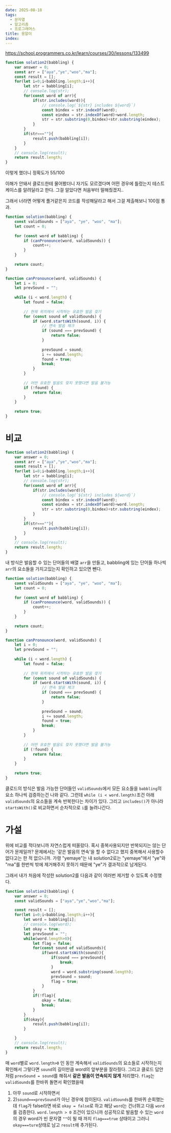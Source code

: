 ```yaml
---
date: 2025-08-18
tags:
  - 문자열
  - 알고리즘
  - 프로그래머스
title: 옹알이
index:
---
```

https://school.programmers.co.kr/learn/courses/30/lessons/133499
```js
function solution2(babbling) {
    var answer = 0;
    const arr = ["aya","ye","woo","ma"];
    const result = [];
    for(let i=0;i<babbling.length;i++){
    	let str = babbling[i];
    	// console.log(str);
    	for(const word of arr){
	    	if(str.includes(word)){
	    		// console.log(`${str} includes ${word}`)
	    		const bindex = str.indexOf(word);
	    		const eindex = str.indexOf(word)+word.length;
	    		str = str.substring(0,bindex)+str.substring(eindex);
	    	}
    	}
    	if(str===""){
  			result.push(babbling[i]);
    	}
    }
    // console.log(result);
    return result.length;
}
```
이렇게 했더니 정확도가 55/100

이해가 안돼서 클로드한테 물어봤더니 자기도 모르겠다며 어떤 경우에 틀렸는지 테스트케이스를 알려달라고 한다. 그걸 알았다면 처음부터 말해줬겠지..

그래서 너라면 어떻게 풀거같은지 코드를 작성해달라고 해서 그걸 제출해보니 100점 통과.
```js
function solution(babbling) {
    const validSounds = ["aya", "ye", "woo", "ma"];
    let count = 0;
    
    for (const word of babbling) {
        if (canPronounce(word, validSounds)) {
            count++;
        }
    }
    
    return count;
}

function canPronounce(word, validSounds) {
    let i = 0;
    let prevSound = "";
    
    while (i < word.length) {
        let found = false;
        
        // 현재 위치에서 시작하는 유효한 발음 찾기
        for (const sound of validSounds) {
            if (word.startsWith(sound, i)) {
                // 연속 발음 체크
                if (sound === prevSound) {
                    return false;
                }
                
                prevSound = sound;
                i += sound.length;
                found = true;
                break;
            }
        }
        
        // 어떤 유효한 발음도 찾지 못했다면 발음 불가능
        if (!found) {
            return false;
        }
    }
    
    return true;
}
```

# 비교
```js
function solution2(babbling) {
    var answer = 0;
    const arr = ["aya","ye","woo","ma"];
    const result = [];
    for(let i=0;i<babbling.length;i++){
    	let str = babbling[i];
    	// console.log(str);
    	for(const word of arr){
	    	if(str.includes(word)){
	    		// console.log(`${str} includes ${word}`)
	    		const bindex = str.indexOf(word);
	    		const eindex = str.indexOf(word)+word.length;
	    		str = str.substring(0,bindex)+str.substring(eindex);
	    	}
    	}
    	if(str===""){
  			result.push(babbling[i]);
    	}
    }
    // console.log(result);
    return result.length;
}
```
내 방식은 발음할 수 있는 단어들의 배열 `arr`을 만들고,
babbling에 있는 단어들 하나씩 `arr`의 요소들을 가지고있는지 확인하고 있으면 뺀다.

```js
function solution(babbling) {
    const validSounds = ["aya", "ye", "woo", "ma"];
    let count = 0;
    
    for (const word of babbling) {
        if (canPronounce(word, validSounds)) {
            count++;
        }
    }
    
    return count;
}

function canPronounce(word, validSounds) {
    let i = 0;
    let prevSound = "";
    
    while (i < word.length) {
        let found = false;
        
        // 현재 위치에서 시작하는 유효한 발음 찾기
        for (const sound of validSounds) {
            if (word.startsWith(sound, i)) {
                // 연속 발음 체크
                if (sound === prevSound) {
                    return false;
                }
                
                prevSound = sound;
                i += sound.length;
                found = true;
                break;
            }
        }
        
        // 어떤 유효한 발음도 찾지 못했다면 발음 불가능
        if (!found) {
            return false;
        }
    }
    
    return true;
}
```
클로드의 방식은 발음 가능한 단어들인 `validSounds`에서 모든 요소들을 `babbling`의 요소 하나씩 검증하는건 나와 같다.
그런데 `while (i < word.length)`조건 아래 `validSounds`의 요소들을 계속 반복한다는 차이가 있다.
그리고 `includes()`가 아니라 `startsWith()`로 비교하면서 순차적으로 `i`를 늘려나간다. 

# 가설
위에 비교를 적다보니까 자연스럽게 떠올랐다.
혹시 중복사용되지만 반복되지는 않는 단어가 문제일까?
문제에서는 '같은 발음의 연속'을 할 수 없다고 했지 중복해서 사용할수 없다고는 한 적 없으니까.
가령 "yemaye"는 내 solution2로는 "yemaye"에서 "ye"와 "ma"를 한번씩 밖에 제거해주지 못하기 때문에 "ye"가 결과적으로 남게된다. 

그래서 내가 처음에 작성한 solution2를 다음과 같이 여러번 제거할 수 있도록 수정했다.
```js
function solution2(babbling) {
    var answer = 0;
    const validSounds = ["aya","ye","woo","ma"];

    const result = [];
    for(let i=0;i<babbling.length;i++){
    	let word = babbling[i];
    	// console.log(word);
    	let okay = true;
    	let prevSound = "";
    	while(word.length>0){
    		let flag = false;
    		for(const sound of validSounds){
    			if(word.startsWith(sound)){
    				if(sound === prevSound){
    					break;
    				}
    				word = word.substring(sound.length);
    				prevSound = sound;
    				flag = true;
    			}
    		}
    		if(!flag){
    			okay = false;
    			break;
    		}
    	}
    	if(okay){
    		result.push(babbling[i]);
    	}

    }
    // console.log(result);
    return result.length;
}
```

매 `word`별로 `word.length>0` 인 동안 계속해서 `validSounds`의 요소들로 시작하는지 확인해서 그렇다면 `sound`의 길이만큼 word의 앞부분을 잘라줬다.
그리고 클로드 답안처럼 `prevSound = sound`를 해줘서 **같은 발음이 연속되지 않게** 처리했다.
`flag`는 `validSounds`를 한바퀴 돌면서 확인했을때 
1) 아무 `sound`로 시작하면서 
2) 2)`sound===prevSound`가 아닌 경우에 참이된다. 
`validSounds`를 한바퀴 순회했는데 `flag`가 false라면 바로 `okay = false`로 하고 해당 `word`는 건너뛰고 다음 `word`를 검증한다.
`word.length > 0` 조건이 있으니까 성공적으로 발음할 수 있는 `word`의 경우 word가 빈 문자열 `""`이 될 때 까지 `flag===true` 상태이고 그러니 `okay===ture`상태로 남고 `result`에 추가된다. 

